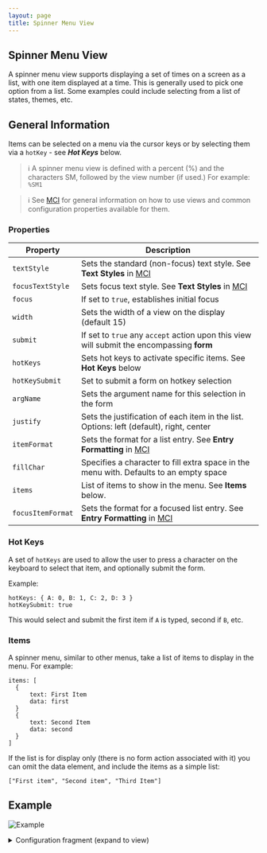 ```yaml
---
layout: page
title: Spinner Menu View
---
```

## Spinner Menu View
A spinner menu view supports displaying a set of times on a screen as a list, with one item displayed at a time. This is generally used to pick one option from a list. Some examples could include selecting from a list of states, themes, etc.

## General Information

Items can be selected on a menu via the cursor keys or by selecting them via a `hotKey` - see ***Hot Keys*** below.

> :information_source: A spinner menu view is defined with a percent (%) and the characters SM, followed by the view number (if used.) For example: `%SM1`

> :information_source: See [MCI](../mci.md) for general information on how to use views and common configuration properties available for them.

### Properties

| Property    | Description  |
|-------------|--------------|
| `textStyle` | Sets the standard (non-focus) text style. See **Text Styles** in [MCI](../mci.md) |
| `focusTextStyle` | Sets focus text style. See **Text Styles** in [MCI](../mci.md)|
| `focus` | If set to `true`, establishes initial focus |
| `width` | Sets the width of a view on the display (default 15)|
| `submit` | If set to `true` any `accept` action upon this view will submit the encompassing **form** |
| `hotKeys` | Sets hot keys to activate specific items. See **Hot Keys** below |
| `hotKeySubmit` | Set to submit a form on hotkey selection |
| `argName` | Sets the argument name for this selection in the form |
| `justify` | Sets the justification of each item in the list. Options: left (default), right, center |
| `itemFormat` | Sets the format for a list entry. See **Entry Formatting** in [MCI](../mci.md) |
| `fillChar` | Specifies a character to fill extra space in the menu with. Defaults to an empty space |
| `items` | List of items to show in the menu. See **Items** below.
| `focusItemFormat` | Sets the format for a focused list entry. See **Entry Formatting** in [MCI](../mci.md) |


### Hot Keys

A set of `hotKeys` are used to allow the user to press a character on the keyboard to select that item, and optionally submit the form.

Example:

```
hotKeys: { A: 0, B: 1, C: 2, D: 3 }
hotKeySubmit: true
```
This would select and submit the first item if `A` is typed, second if `B`, etc.

### Items

A spinner menu, similar to other menus, take a list of items to display in the menu. For example:


```
items: [
  {
      text: First Item
      data: first
  }
  {
      text: Second Item
      data: second
  }
]
```

If the list is for display only (there is no form action associated with it) you can omit the data element, and include the items as a simple list:

```
["First item", "Second item", "Third Item"]
```

## Example

![Example](../../assets/images/spinner_menu_view_example1.gif "Spinner menu")

<details>
<summary>Configuration fragment (expand to view)</summary>
<div markdown="1">
```
SM1: {
  submit: true
  argName: themeSelect
  items: [
    {
      text: Light
      data: light
    }
    {
      text: Dark
      data: dark
    }
    {
      text: Rainbow
      data: rainbow
    }
    {
      text: Gruvbox
      data: gruvbox
    }
  ]
}

```
</div>
</details>
